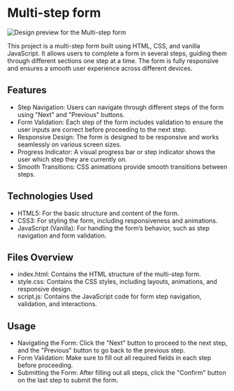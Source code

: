 # Multi-step form

![Design preview for the Multi-step form](./design/desktop-preview.jpg)

This project is a multi-step form built using HTML, CSS, and vanilla JavaScript. It allows users to complete a form in several steps, guiding them through different sections one step at a time. The form is fully responsive and ensures a smooth user experience across different devices.


## Features
- Step Navigation: Users can navigate through different steps of the form using "Next" and "Previous" buttons.
- Form Validation: Each step of the form includes validation to ensure the user inputs are correct before proceeding to the next step.
- Responsive Design: The form is designed to be responsive and works seamlessly on various screen sizes.
- Progress Indicator: A visual progress bar or step indicator shows the user which step they are currently on.
- Smooth Transitions: CSS animations provide smooth transitions between steps.


## Technologies Used
- HTML5: For the basic structure and content of the form.
- CSS3: For styling the form, including responsiveness and animations.
- JavaScript (Vanilla): For handling the form’s behavior, such as step navigation and form validation.


## Files Overview
- index.html: Contains the HTML structure of the multi-step form.
- style.css: Contains the CSS styles, including layouts, animations, and responsive design.
- script.js: Contains the JavaScript code for form step navigation, validation, and interactions.


## Usage
- Navigating the Form: Click the "Next" button to proceed to the next step, and the "Previous" button to go back to the previous step.
- Form Validation: Make sure to fill out all required fields in each step before proceeding. 
- Submitting the Form: After filling out all steps, click the "Confirm" button on the last step to submit the form.


